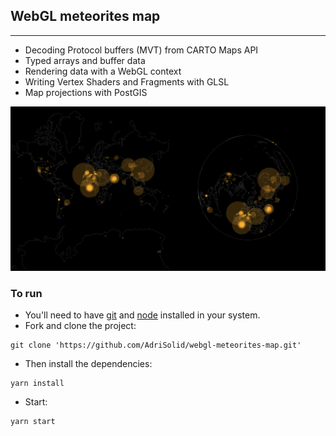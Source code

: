 ## WebGL meteorites map

---

- Decoding Protocol buffers (MVT) from CARTO Maps API
- Typed arrays and buffer data
- Rendering data with a WebGL context
- Writing Vertex Shaders and Fragments with GLSL
- Map projections with PostGIS

![app-thumb](./thumb.png)

### To run

- You'll need to have [git](https://git-scm.com/) and [node](https://nodejs.org/en/) installed in your system.
- Fork and clone the project:

```
git clone 'https://github.com/AdriSolid/webgl-meteorites-map.git'
```

- Then install the dependencies:

```
yarn install
```

- Start:

```
yarn start
```
